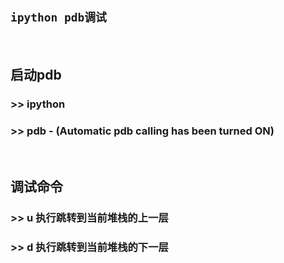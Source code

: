 ## **`ipython pdb调试`**
<br>

## 启动pdb
### >> ipython
### >> pdb - (Automatic pdb calling has been turned ON)

<br>

## 调试命令
### >> u 执行跳转到当前堆栈的上一层
### >> d 执行跳转到当前堆栈的下一层

